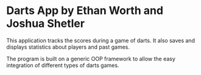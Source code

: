 # Darts App by Ethan Worth and Joshua Shetler

This application tracks the scores during a game of darts. It also saves and displays statistics about players and past games.

The program is built on a generic OOP framework to allow the easy integration of different types of darts games.
